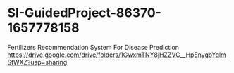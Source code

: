 # SI-GuidedProject-86370-1657778158
Fertilizers Recommendation System For Disease Prediction
https://drive.google.com/drive/folders/1GwxmTNY8jHZZVC__HpEnyqoYqlmStWXZ?usp=sharing
